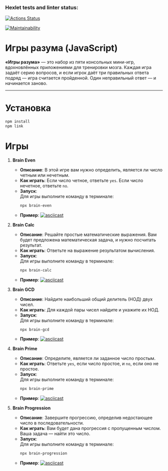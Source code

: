 ### Hexlet tests and linter status:
[![Actions Status](https://github.com/Licoler/frontend-project-44/actions/workflows/hexlet-check.yml/badge.svg)](https://github.com/Licoler/frontend-project-44/actions)

[![Maintainability](https://api.codeclimate.com/v1/badges/d8439cc97c5c542a2ab4/maintainability)](https://codeclimate.com/github/Licoler/frontend-project-44/maintainability)

# Игры разума (JavaScript)

**«Игры разума»** — это набор из пяти консольных мини-игр, вдохновлённых приложениями для тренировки мозга. Каждая игра задаёт серию вопросов, и если игрок даёт три правильных ответа подряд — игра считается пройденной. Один неправильный ответ — и начинается заново.

---

# Установка

```bash
npm install
npm link
```
# Игры

1. **Brain Even**
   - **Описание**: В этой игре вам нужно определить, является ли число четным или нечетным.
   - **Как играть**: Если число четное, ответьте `yes`. Если число нечетное, ответьте `no`.
   - **Запуск**:  
     Для игры выполните команду в терминале:
     ```bash
     npx brain-even
     ```
   - **Пример**:
    [![asciicast](https://asciinema.org/a/0aq1ZY3AAbevSExOUESHMqpWz.svg)](https://asciinema.org/a/0aq1ZY3AAbevSExOUESHMqpWz)


1. **Brain Calc**
   - **Описание**: Решайте простые математические выражения. Вам будет предложена математическая задача, и нужно посчитать результат.
   - **Как играть**: Ответьте на выражение результатом вычисления.
   - **Запуск**:  
     Для игры выполните команду в терминале:
     ```bash
     npx brain-calc
     ```
   - **Пример**:
     [![asciicast](https://asciinema.org/a/FVeGDz27PLM2TWtK1uypCc8Aq.svg)](https://asciinema.org/a/FVeGDz27PLM2TWtK1uypCc8Aq)

2. **Brain GCD**
   - **Описание**: Найдите наибольший общий делитель (НОД) двух чисел.
   - **Как играть**: Для каждой пары чисел найдите и укажите их НОД.
   - **Запуск**:  
     Для игры выполните команду в терминале:
     ```bash
     npx brain-gcd
     ```
   - **Пример**:
     [![asciicast](https://asciinema.org/a/1MYO2oiIhU8mvm5JYLTL3eAGd.svg)](https://asciinema.org/a/1MYO2oiIhU8mvm5JYLTL3eAGd)
3. **Brain Prime**
   - **Описание**: Определите, является ли заданное число простым.
   - **Как играть**: Ответьте `yes`, если число простое, и `no`, если оно не простое.
   - **Запуск**:  
     Для игры выполните команду в терминале:
     ```bash
     npx brain-prime
     ```
   - **Пример**:
     [![asciicast](https://asciinema.org/a/AZovejlTG52CRX5Sq2kDYGyho.svg)](https://asciinema.org/a/AZovejlTG52CRX5Sq2kDYGyho)

4. **Brain Progression**
   - **Описание**: Завершите прогрессию, определив недостающее число в последовательности.
   - **Как играть**: Вам будет дана прогрессия с пропущенным числом. Ваша задача — найти это число.
   - **Запуск**:  
     Для игры выполните команду в терминале:
     ```bash
     npx brain-progression
     ```
   - **Пример**:
     [![asciicast](https://asciinema.org/a/8L9j2eVFt7JA95GZcftb90prh.svg)](https://asciinema.org/a/8L9j2eVFt7JA95GZcftb90prh)